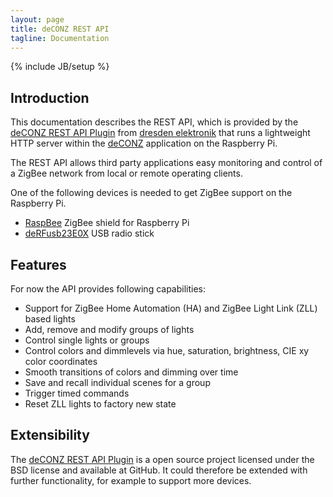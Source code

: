 ```yaml
---
layout: page
title: deCONZ REST API
tagline: Documentation
---
```

{% include JB/setup %}

## Introduction

This documentation describes the REST API, which is provided by the [deCONZ REST API Plugin](http://github.com/dresden-elektronik/deconz-rest-plugin) from [dresden elektronik](http://www.dresden-elektronik.de?L=1) that runs a lightweight HTTP server within the [deCONZ](http://www.dresden-elektronik.de/funktechnik/products/software/pc/deconz?L=1) application on the Raspberry Pi.

The REST API allows third party applications easy monitoring and control of a ZigBee network from local or remote operating clients.

One of the following devices is needed to get ZigBee support on the Raspberry Pi.

* [RaspBee](http://www.dresden-elektronik.de/funktechnik/solutions/wireless-light-control/raspbee?L=1) ZigBee shield for Raspberry Pi
* [deRFusb23E0X](http://www.dresden-elektronik.de/funktechnik/products/usb-radio-sticks/derfusb/?L=1) USB radio stick

## Features
For now the API provides following capabilities:

- Support for ZigBee Home Automation (HA) and ZigBee Light Link (ZLL) based lights
- Add, remove and modify groups of lights
- Control single lights or groups
- Control colors and dimmlevels via hue, saturation, brightness, CIE xy color coordinates
- Smooth transitions of colors and dimming over time
- Save and recall individual scenes for a group
- Trigger timed commands
- Reset ZLL lights to factory new state

## Extensibility
The [deCONZ REST API Plugin](http://github.com/dresden-elektronik/deconz-rest-plugin) is a open source project licensed under the BSD license and available at GitHub. It could therefore be extended with further functionality, for example to support more devices.
